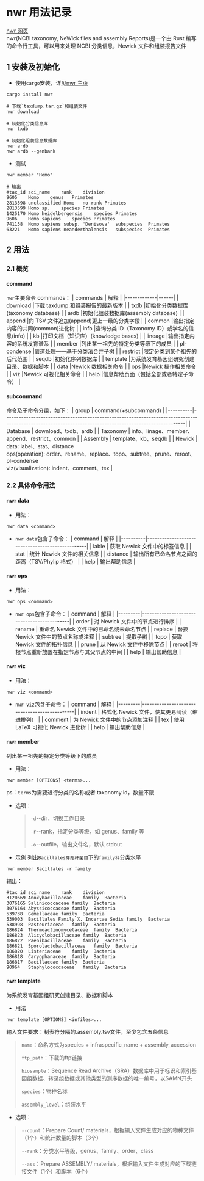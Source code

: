 # nwr 用法记录

[nwr 网页](https://github.com/wang-q/nwr)  
nwr(NCBI taxonomy, NeWick files and assembly Reports)是一个由 Rust 编写的命令行工具，可以用来处理 NCBI 分类信息，Newick 文件和组装报告文件

## 1 安装及初始化

- 使用`cargo`安装，详见[nwr 主页](https://github.com/wang-q/nwr)

```shell
cargo install nwr

# 下载`taxdump.tar.gz`和组装文件
nwr download

# 初始化分类信息库
nwr txdb

# 初始化组装信息数据库
nwr ardb
nwr ardb --genbank
```

- 测试
```shell
nwr member "Homo"

# 输出
#tax_id	sci_name	rank	division
9605	Homo	genus	Primates
2813598	unclassified Homo	no rank	Primates
2813599	Homo sp.	species	Primates
1425170	Homo heidelbergensis	species	Primates
9606	Homo sapiens	species	Primates
741158	Homo sapiens subsp. 'Denisova'	subspecies	Primates
63221	Homo sapiens neanderthalensis	subspecies	Primates
```

## 2 用法

### 2.1 概览

#### command

`nwr`主要命令 commands：
| commands | 解释 |
|-------------|------|
| download |下载 taxdump 和组装报告的最新版本 |
| txdb |初始化分类数据库(taxonomy database) |
| ardb |初始化组装数据库(assembly database) |
| append |向 TSV 文件追加(append)更上一级的分类字段 |
| common |输出指定内容的共同(common)进化树 |
| info |查询分类 ID（Taxonomy ID）或学名的信息(info) |
| kb |打印文档（知识库）(knowledge bases) |
| lineage |输出指定内容的系统发育谱系 |
| member |列出某一祖先的特定分类等级下的成员 |
| pl-condense |管道处理——基于分类法合并子树 |
| restrict |限定分类到某个祖先的后代范围 |
| seqdb |初始化序列数据库 |
| template |为系统发育基因组研究创建目录、数据和脚本 |
| data |Newick 数据相关命令 |
| ops |Newick 操作相关命令 |
| viz |Newick 可视化相关命令 |
| help |信息帮助页面（包括全部或者特定子命令） |

#### subcommand

命令及子命令分组，如下：
| group | command(+subcommand) |
|----------|--------------------------------------------------------------------------------------------------------------------------------------------------------|
| Database | download、txdb、ardb |
| Taxonomy | info、linage、member、append、restrict、common |
| Assembly | template、kb、seqdb |
| Newick | data: label、stat、distance <br>ops(operation): order、rename、replace、topo、subtree、prune、reroot、pl-condense <br>viz(visualization): indent、comment、tex |

### 2.2 具体命令用法

#### nwr data

- 用法：

```shell
nwr data <command>
```

- `nwr data`包含子命令：
  | command | 解释 |
  |----------|-------------------------------------------------|
  | lable | 获取 Newick 文件中的标签信息 |
  | stat | 统计 Newick 文件的相关信息 |
  | distance | 输出所有已命名节点之间的距离（TSV/Phylip 格式） |
  | help | 输出帮助信息 |

#### nwr ops

- 用法：

```shell
nwr ops <command>
```

- `nwr ops`包含子命令：
  | command | 解释 |
  |---------|--------------------------------------------|
  | order | 对 Newick 文件中的节点进行排序 |
  | rename | 重命名 Newick 文件中的已命名或未命名节点 |
  | replace | 替换 Newick 文件中的节点名称或注释 |
  | subtree | 提取子树 |
  | topo | 获取 Newick 文件的拓扑信息 |
  | prune | 从 Newick 文件中移除节点 |
  | reroot | 将根节点重新放置在指定节点与其父节点的中间 |
  | help | 输出帮助信息 |

#### nwr viz

- 用法：

```shell
nwr viz <command>
```

- `nwr viz`包含子命令：
  | command | 解释 |
  |---------|----------------------------------------------|
  | indent | 格式化 Newick 文件，使其更易阅读（缩进排列） |
  | comment | 为 Newick 文件中的节点添加注释 |
  | tex | 使用 LaTeX 可视化 Newick 进化树 |
  | help | 输出帮助信息 |

#### nwr member

列出某一祖先的特定分类等级下的成员

- 用法：

```shell
nwr member [OPTIONS] <terms>...
```

ps：`terms`为需要进行分类的名称或者 taxonomy id，数量不限

- 选项：

  > `-d`--dir，切换工作目录
  >
  > `-r`--rank，指定分类等级，如 genus、family 等
  >
  > `-o`--outfile，输出文件名，默认 stdout

- 示例
列出`Bacillales芽孢杆菌目`下的`family科`分类水平
```shell
nwr member Bacillales -r family
```

输出：
```
#tax_id	sci_name	rank	division
3120669	Anoxybacillaceae	family	Bacteria
3076165	Salinicoccaceae	family	Bacteria
3076164	Abyssicoccaceae	family	Bacteria
539738	Gemellaceae	family	Bacteria
539003	Bacillales Family X. Incertae Sedis	family	Bacteria
538998	Pasteuriaceae	family	Bacteria
186824	Thermoactinomycetaceae	family	Bacteria
186823	Alicyclobacillaceae	family	Bacteria
186822	Paenibacillaceae	family	Bacteria
186821	Sporolactobacillaceae	family	Bacteria
186820	Listeriaceae	family	Bacteria
186818	Caryophanaceae	family	Bacteria
186817	Bacillaceae	family	Bacteria
90964	Staphylococcaceae	family	Bacteria
```

#### nwr template

为系统发育基因组研究创建目录、数据和脚本

- 用法

```shell
nwr template [OPTIONS] <infiles>...
```
输入文件要求：制表符分隔的.assembly.tsv文件，至少包含五条信息
> `name`：命名方式为species + infraspecific_name + assembly_accession
>
> `ftp_path`：下载的ftp链接
>
> `biosample`：Sequence Read Archive（SRA）数据库中用于标识和索引基因组数据、转录组数据或其他类型的测序数据的唯一编号，以SAMN开头
>
> `species`：物种名称
>
> `assembly_level`：组装水平

- 选项：

> `--count`：Prepare Count/ materials，根据输入文件生成对应的物种文件（1个）和统计数量的脚本（3个）
>
> `--rank`：分类水平等级，genus、family、order、class
>
> `--ass`：Prepare ASSEMBLY/ materials，根据输入文件生成对应的下载链接文件（1个）和脚本（6个）